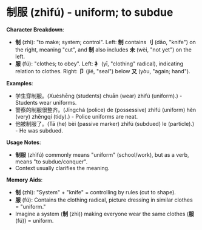 # **制服 (zhìfú) - uniform; to subdue**

**Character Breakdown**:  
- **制** (zhì): "to make; system; control". Left: **制** contains **刂** (dāo, "knife") on the right, meaning "cut", and **制** also includes **未** (wèi, "not yet") on the left.  
- **服** (fú): "clothes; to obey". Left: **衤** (yī, "clothing" radical), indicating relation to clothes. Right: **卩** (jié, "seal") below **又** (yòu, "again; hand").

**Examples**:  
- 学生穿制服。(Xuéshēng (students) chuān (wear) zhìfú (uniform).) - Students wear uniforms.  
- 警察的制服很整齐。(Jǐngchá (police) de (possessive) zhìfú (uniform) hěn (very) zhěngqí (tidy).) - Police uniforms are neat.  
- 他被制服了。(Tā (he) bèi (passive marker) zhìfú (subdued) le (particle).) - He was subdued.

**Usage Notes**:  
- **制服** (zhìfú) commonly means "uniform" (school/work), but as a verb, means "to subdue/conquer".  
- Context usually clarifies the meaning.

**Memory Aids**:  
- **制** (zhì): "System" + "knife" = controlling by rules (cut to shape).  
- **服** (fú): Contains the clothing radical, picture dressing in similar clothes = "uniform."  
- Imagine a system (**制** (zhì)) making everyone wear the same clothes (**服** (fú)) = uniform.
